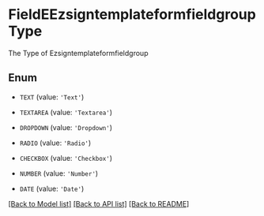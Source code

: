 # FieldEEzsigntemplateformfieldgroupType

The Type of Ezsigntemplateformfieldgroup

## Enum

* `TEXT` (value: `'Text'`)

* `TEXTAREA` (value: `'Textarea'`)

* `DROPDOWN` (value: `'Dropdown'`)

* `RADIO` (value: `'Radio'`)

* `CHECKBOX` (value: `'Checkbox'`)

* `NUMBER` (value: `'Number'`)

* `DATE` (value: `'Date'`)

[[Back to Model list]](../README.md#documentation-for-models) [[Back to API list]](../README.md#documentation-for-api-endpoints) [[Back to README]](../README.md)


